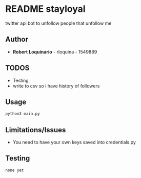 # README stayloyal
twitter api bot to unfollow people that unfollow me

## Author

- **Robert Loquinario** - rloquina - 1549889

## TODOS

- Testing
- write to csv so i have history of followers

## Usage

```bash
python3 main.py
```

## Limitations/Issues

- You need to have your own keys saved into credentials.py

## Testing

```bash
none yet
```
